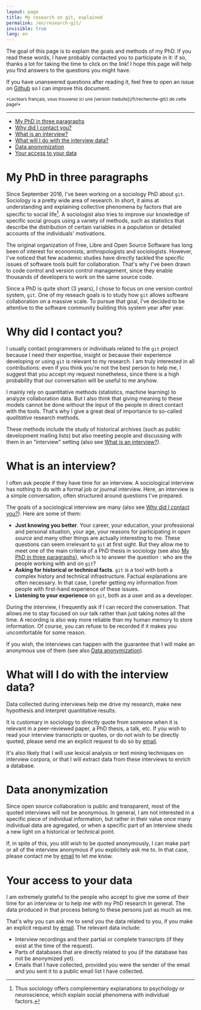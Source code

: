 ```yaml
---
layout: page
title: My research on git, explained
permalink: /en/research-git/
invisible: true
lang: en
---
```


The goal of this page is to explain the goals and methods of my PhD.
If you read these words, I have probably contacted you to participate in it: if so, thanks a lot for taking the time to click on the link!
I hope this page will help you find answers to the questions you might have.

If you have unanswered questions after reading it, feel free to open an issue on [Github](https://github.com/gaalcaras/gaalcaras/issues) so I can improve this document.

<small>
*Lecteurs français, vous trouverez ici une [version traduite](/fr/recherche-git/) de cette page!*
</small>

---

<!-- vim-markdown-toc Redcarpet -->
* [My PhD in three paragraphs](#my-phd-in-three-paragraphs)
* [Why did I contact you?](#why-did-i-contact-you)
* [What is an interview?](#what-is-an-interview)
* [What will I do with the interview data?](#what-will-i-do-with-the-interview-data)
* [Data anonymization](#data-anonymization)
* [Your access to your data](#your-access-to-your-data)

<!-- vim-markdown-toc -->
# My PhD in three paragraphs

Since September 2016, I've been working on a sociology PhD about `git`.
Sociology is a pretty wide area of research.
In short, it aims at understanding and explaining collective phenomena by factors that are specific to social life[^socio].
A sociologist also tries to improve our knowledge of specific social groups using a variety of methods, such as statistics that describe the distribution of certain variables in a population or detailed accounts of the individuals' motivations.

The original organization of Free, Libre and Open Source Software has long been of interest for economists, anthropologists and sociologists.
However, I've noticed that few academic studies have directly tackled the specific issues of software tools built for collaboration.
That's why I've been drawn to code control and version control management, since they enable thousands of developers to work on the same source code.

Since a PhD is quite short (3 years), I chose to focus on one version control system, `git`.
One of my reseach goals is to study how `git` allows software collaboration on a massive scale.
To pursue that goal, I've decided to be attentive to the software community building this system year after year.


# Why did I contact you?

I usually contact programmers or individuals related to the `git` project because I need their expertise, insight or because their experience developing or using `git` is relevant to my research.
I am truly interested in all contributions: even if you think you're not the best person to help me, I suggest that you accept my request nonetheless, since there is a high probability that our conversation will be useful to me anyhow.

I mainly rely on quantitative methods (statistics, machine learning) to analyze collaboration data.
But I also think that giving meaning to these models cannot be done without the input of the people in direct contact with the tools.
That's why I give a great deal of importance to so-called *qualitative* research methods.

These methods include the study of historical archives (such as public development mailing lists) but also meeting people and discussing with them in an "interview" setting (also see [What is an interview?](#what-is-an-interview)).


# What is an interview?

I often ask people if they have time for an interview.
A sociological interview has nothing to do with a formal job or journal interview.
Here, an interview is a simple conversation, often structured around questions I've prepared.

The goals of a sociological interview are many (also see [Why did I contact you?](#why-did-i-contact-you)).
Here are some of them:

+ **Just knowing you better**.
  Your career, your education, your professional and personal situation, your age, your reasons for participating in *open source* and many other things are actually interesting to me.
  These questions can seem irrelevant to `git` at first sight.
  But they allow me to meet one of the main criteria of a PhD thesis in sociology (see also [My PhD in three paragraphs](#my-phd-in-three-paragraphs)), which is to answer the question : who are the people working with and on `git`?
+ **Asking for historical or technical facts**.
  `git` is a tool with both a complex history and technical infrastructure.
  Factual explanations are often necessary.
  In that case, I prefer getting my information from people with first-hand experience of these issues.
+ **Listening to your experience** on `git`, both as a user and as a developer.

During the interview, I frequently ask if I can record the conversation.
That allows me to stay focused on our talk rather than just taking notes all the time.
A recording is also way more reliable than my human memory to store information.
Of course, you can refuse to be recorded if it makes you uncomfortable for some reason.

If you wish, the interviews can happen with the guarantee that I will make an anonymous use of them (see also [Data anonymization](#data-anonymization)).


# What will I do with the interview data?

Data collected during interviews help me drive my research, make new hypothesis and interpret quantitative results.

It is customary in sociology to directly quote from someone when it is relevant in a peer-reviewed paper, a PhD thesis, a talk, etc.
If you wish to read your interview transcripts or quotes, or do not wish to be directly quoted, please send me an explicit request to do so by [email](mailto:contact@gaalcaras.com).

It's also likely that I will use lexical analysis or text mining techniques on interview corpora, or that I will extract data from these interviews to enrich a database.

# Data anonymization

Since open source collaboration is public and transparent, most of the quoted interviews will not be anonymous.
In general, I am not interested in a specific piece of individual information, but rather in their value once many individual data are agregated, or when a specific part of an interview sheds a new light on a historical or technical point.

If, in spite of this, you still wish to be quoted anonymously, I can make part or all of the interview anonymous if you explicitely ask me to.
In that case, please contact me by [email](mailto:contact@gaalcaras.com) to let me know.

# Your access to your data

I am extremely grateful to the people who accept to give me some of their time for an interview or to help me with my PhD research in general.
The data produced in that process belong to these persons just as much as me.

That's why you can ask me to send you the data related to you, if you make an explicit request by [email](mailto:contact@gaalcaras.com).
The relevant data include:

+ Interview recordings and their partial or complete transcripts (if they exist at the time of the request).
+ Parts of databases that are directly related to you (if the database has not be anonymized yet).
+ Emails that I have collected, provided you were the sender of the email and you sent it to a public email list I have collected.


[^socio]: Thus sociology offers complementary explanations to psychology or neuroscience, which explain social phenomena with individual factors.
